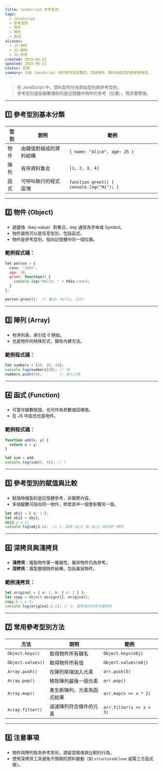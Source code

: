 ```yaml
---
title: JavaScript 參考型別
tags:
  - JavaScript
  - 參考型別
  - 物件
  - 陣列
  - 函式
aliases:
  - JS-物件
  - JS-陣列
  - JS-參考
created: 2025-06-23
updated: 2025-06-23
status: 完成
summary: 介紹 JavaScript 中的參考型別概念，包括物件、陣列與函式的使用與特性。
---
```


>在 JavaScript 中，資料型別分為原始型別與參考型別。  
>參考型別是指變數儲存的是記憶體中物件的參考（位置），而非實際值。

---
## 1️⃣ 參考型別基本分類

| 型別   | 說明                      | 範例                                  |
|--------|---------------------------|-------------------------------------|
| 物件   | 由鍵值對組成的資料結構    | `{ name: "Alice", age: 25 }`        |
| 陣列   | 有序資料集合              | `[1, 2, 3, 4]`                      |
| 函式   | 可呼叫執行的程式區塊      | `function greet() { console.log("Hi"); }` |

---
## 2️⃣ 物件 (Object)

- 是鍵值（key-value）對集合，key 通常為字串或 Symbol。
- 物件屬性可以是任意型別，包括函式。
- 物件是參考型別，指向記憶體中同一個位置。

### 範例程式碼：

```javascript
let person = {
  name: "John",
  age: 30,
  greet: function() {
    console.log("Hello, " + this.name);
  }
};

person.greet();  // 輸出: Hello, John
```


---
## 3️⃣ 陣列 (Array)

- 有序列表，索引從 0 開始。
- 也是物件的特殊形式，擁有內建方法。

### 範例程式碼：

```javascript
let numbers = [10, 20, 30];
console.log(numbers[0]); // 10
numbers.push(40);        // 加入元素
```
---
## 4️⃣ 函式 (Function)

- 可當作變數賦值，也可作為參數或回傳值。
- 在 JS 中函式也是物件。

### 範例程式碼：

```javascript
function add(x, y) {
  return x + y;
}

let sum = add;
console.log(sum(3, 4)); // 7
```

---
## 5️⃣ 參考型別的賦值與比較

- 賦值時複製的是記憶體參考，非實際內容。
- 多個變數可指向同一物件，修改其中一個會影響另一個。

```javascript
let obj1 = { a: 1 };
let obj2 = obj1;
obj2.a = 2;
console.log(obj1.a);  // 2，因為 obj1 和 obj2 指向同一物件
```

---
## 6️⃣ 深拷貝與淺拷貝

- **淺拷貝**：複製物件第一層屬性，巢狀物件仍為參考。
- **深拷貝**：複製整個物件結構，包括巢狀物件。

### 範例淺拷貝：

```javascript
let original = { a: 1, b: { c: 2 } };
let copy = Object.assign({}, original);
copy.b.c = 3;
console.log(original.b.c); // 3，淺拷貝仍共享內層物件
```

---
## 7️⃣ 常用參考型別方法

|方法|說明|範例|
|---|---|---|
|`Object.keys()`|取得物件所有鍵名|`Object.keys(obj)`|
|`Object.values()`|取得物件所有值|`Object.values(obj)`|
|`Array.push()`|在陣列尾端加入元素|`arr.push(5)`|
|`Array.pop()`|移除陣列最後一個元素|`arr.pop()`|
|`Array.map()`|產生新陣列，元素為函式結果|`arr.map(x => x * 2)`|
|`Array.filter()`|過濾陣列符合條件的元素|`arr.filter(x => x > 3)`|

---
## 8️⃣ 注意事項

- 物件與陣列皆為參考型別，請留意賦值與比較的行為。
- 使用深拷貝工具避免不預期的資料變動（如 `structuredClone` 或第三方函式庫）。